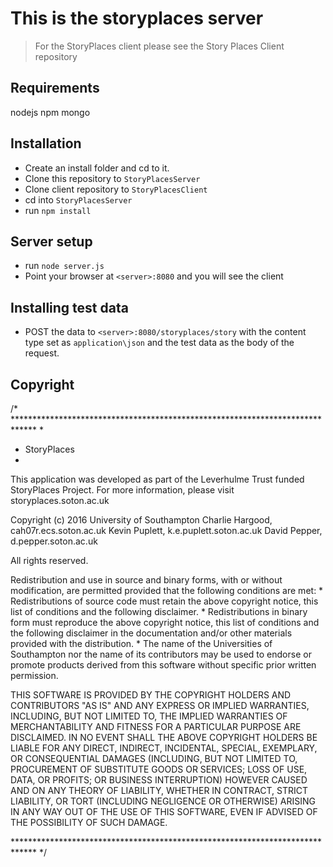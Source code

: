 # This is the storyplaces server
> For the StoryPlaces client please see the Story Places Client repository

## Requirements
nodejs
npm
mongo


## Installation
* Create an install folder and cd to it.
* Clone this repository to `StoryPlacesServer`
* Clone client repository to `StoryPlacesClient`
* cd into `StoryPlacesServer`
* run `npm install`

## Server setup
* run `node server.js`
* Point your browser at `<server>:8080` and you will see the client

## Installing test data
* POST the data to `<server>:8080/storyplaces/story` with the content type set as `application\json` and the test data as the body of the request.

## Copyright
/* *****************************************************************************
 *
 * StoryPlaces
 *

This application was developed as part of the Leverhulme Trust funded 
StoryPlaces Project. For more information, please visit storyplaces.soton.ac.uk

Copyright (c) 2016
  University of Southampton
    Charlie Hargood, cah07r.ecs.soton.ac.uk
    Kevin Puplett, k.e.puplett.soton.ac.uk
	David Pepper, d.pepper.soton.ac.uk

All rights reserved.

Redistribution and use in source and binary forms, with or without
modification, are permitted provided that the following conditions are met:
    * Redistributions of source code must retain the above copyright
      notice, this list of conditions and the following disclaimer.
    * Redistributions in binary form must reproduce the above copyright
      notice, this list of conditions and the following disclaimer in the
      documentation and/or other materials provided with the distribution.
    * The name of the Universities of Southampton nor the name of its 
	  contributors may be used to endorse or promote products derived from 
	  this software without specific prior written permission.

THIS SOFTWARE IS PROVIDED BY THE COPYRIGHT HOLDERS AND CONTRIBUTORS "AS IS"
AND ANY EXPRESS OR IMPLIED WARRANTIES, INCLUDING, BUT NOT LIMITED TO, THE
IMPLIED WARRANTIES OF MERCHANTABILITY AND FITNESS FOR A PARTICULAR PURPOSE
ARE DISCLAIMED. IN NO EVENT SHALL THE ABOVE COPYRIGHT HOLDERS BE LIABLE FOR ANY
DIRECT, INDIRECT, INCIDENTAL, SPECIAL, EXEMPLARY, OR CONSEQUENTIAL DAMAGES
(INCLUDING, BUT NOT LIMITED TO, PROCUREMENT OF SUBSTITUTE GOODS OR SERVICES;
LOSS OF USE, DATA, OR PROFITS; OR BUSINESS INTERRUPTION) HOWEVER CAUSED AND
ON ANY THEORY OF LIABILITY, WHETHER IN CONTRACT, STRICT LIABILITY, OR TORT
(INCLUDING NEGLIGENCE OR OTHERWISE) ARISING IN ANY WAY OUT OF THE USE OF
THIS SOFTWARE, EVEN IF ADVISED OF THE POSSIBILITY OF SUCH DAMAGE.

***************************************************************************** */


